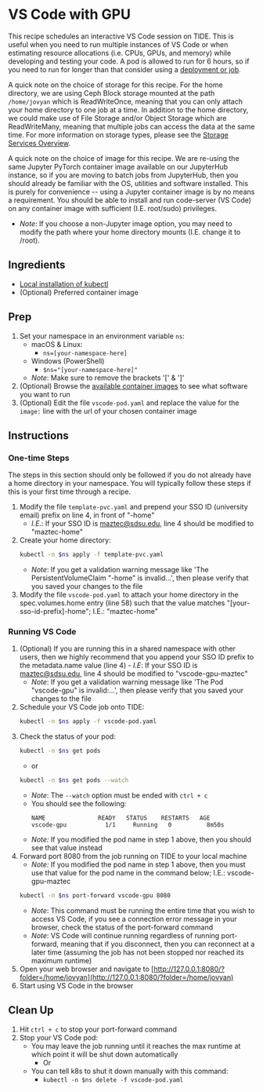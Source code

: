 # VS Code with GPU
This recipe schedules an interactive VS Code session on TIDE.
This is useful when you need to run multiple instances of VS Code or when estimating resource allocations (i.e. CPUs, GPUs, and memory) while developing and testing your code.
A pod is allowed to run for 6 hours, so if you need to run for longer than that consider using a [deployment or job](https://csu-tide.github.io/batch-jobs/#deployments).

A quick note on the choice of storage for this recipe.
For the home directory, we are using Ceph Block storage mounted at the path `/home/jovyan` which is ReadWriteOnce, meaning that you can only attach your home directory to one job at a time.
In addition to the home directory, we could make use of File Storage and/or Object Storage which are ReadWriteMany, meaning that multiple jobs can access the data at the same time.
For more information on storage types, please see the [Storage Services Overview](https://csu-tide.github.io/storage-services/).

A quick note on the choice of image for this recipe.
We are re-using the same Jupyter PyTorch container image available on our JupyterHub instance, so if you are moving to batch jobs from JupyterHub, then you should already be familiar with the OS, utilities and software installed.
This is purely for convenience -- using a Jupyter container image is by no means a requirement.
You should be able to install and run code-server (VS Code) on any container image with sufficient (I.E. root/sudo) privileges.
- *Note*: If you choose a non-Jupyter image option, you may need to modify the path where your home directory mounts (I.E. change it to /root).

## Ingredients
- [Local installation of kubectl](../README.md#install-kubectl)
- (Optional) Preferred container image 

## Prep
1. Set your namespace in an environment variable `ns`:
    - macOS & Linux:
        - `ns=[your-namespace-here]`
    - Windows (PowerShell)
        - `$ns="[your-namespace-here]"`
    - *Note*: Make sure to remove the brackets '[' & ']'
1. (Optional) Browse the [available container images](https://csu-tide.github.io/jupyterhub/images) to see what software you want to run
1. (Optional) Edit the file `vscode-pod.yaml` and replace the value for the `image:` line with the url of your chosen container image

## Instructions

### One-time Steps
The steps in this section should only be followed if you do not already have a home directory in your namespace.
You will typically follow these steps if this is your first time through a recipe.

1. Modify the file `template-pvc.yaml` and prepend your SSO ID (university email) prefix on line 4, in front of "-home"
    - *I.E.*: If your SSO ID is maztec@sdsu.edu, line 4 should be modified to "maztec-home" 
1. Create your home directory:
    ```bash
    kubectl -n $ns apply -f template-pvc.yaml
    ```
    - *Note*: If you get a validation warning message like 'The PersistentVolumeClaim "-home" is invalid...', then please verify that you saved your changes to the file
1. Modify the file `vscode-pod.yaml` to attach your home directory in the spec.volumes.home entry (line 58) such that the value matches "[your-sso-id-prefix]-home"; I.E.: "maztec-home"

### Running VS Code
1. (Optional) If you are running this in a shared namespace with other users, then we highly recommend that you append your SSO ID prefix to the metadata.name value (line 4)
        - *I.E*: If your SSO ID is maztec@sdsu.edu, line 4 should be modified to "vscode-gpu-maztec"
    - *Note*: If you get a validation warning message like 'The Pod "vscode-gpu" is invalid:...', then please verify that you saved your changes to the file
1. Schedule your VS Code job onto TIDE:
    ```bash
    kubectl -n $ns apply -f vscode-pod.yaml
    ```
1. Check the status of your pod:
    ```bash
    kubectl -n $ns get pods
    ```    
    - or
    ```bash
    kubectl -n $ns get pods --watch
    ```
    - *Note*: The `--watch` option must be ended with `ctrl + c`
    - You should see the following:
        ```
        NAME               READY   STATUS    RESTARTS   AGE
        vscode-gpu           1/1     Running   0          8m50s
        ```
    - *Note:* If you modified the pod name in step 1 above, then you should see that value instead
1. Forward port 8080 from the job running on TIDE to your local machine
    - *Note:* If you modified the pod name in step 1 above, then you must use that value for the pod name in the command below; I.E.: vscode-gpu-maztec
    ```bash
    kubectl -n $ns port-forward vscode-gpu 8080
    ```
    - *Note*: This command must be running the entire time that you wish to access VS Code, if you see a connection error message in your browser, check the status of the port-forward command
    - *Note*: VS Code will continue running regardless of running port-forward, meaning that if you disconnect, then you can reconnect at a later time (assuming the job has not been stopped nor reached its maximum runtime)
1. Open your web browser and navigate to [http://127.0.0.1:8080/?folder=/home/jovyan](http://127.0.0.1:8080/?folder=/home/jovyan)
1. Start using VS Code in the browser

## Clean Up
1. Hit `ctrl + c` to stop your port-forward command
1. Stop your VS Code pod: 
    - You may leave the job running until it reaches the max runtime at which point it will be shut down automatically
        - Or
    - You can tell k8s to shut it down manually with this command:
        - `kubectl -n $ns delete -f vscode-pod.yaml`

